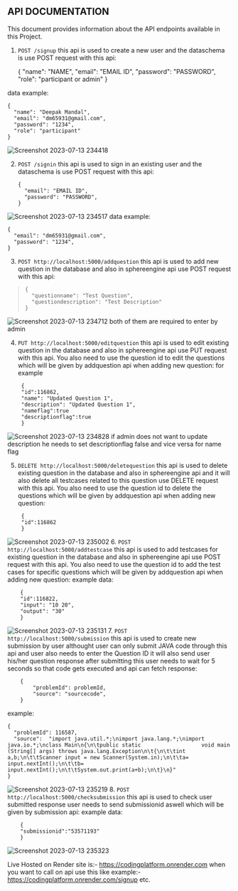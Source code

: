 ## API DOCUMENTATION

This document provides information about the API endpoints available in this Project.

 1. `POST /signup` this api is used to create a new user and the dataschema is use POST request with this api:

    {
      "name": "NAME",
      "email": "EMAIL ID",
      "password": "PASSWORD",
      "role": "participant or admin"
    }

data example:

    {
      "name": "Deepak Mandal",
      "email": "dm65931@gmail.com",
      "password": "1234",
      "role": "participant"
    }
  ![Screenshot 2023-07-13 234418](https://github.com/marchinghunter/codingplatform/assets/29193764/6faaf7f0-7418-4b5f-a2e4-5d13c3be67a1)

 2. `POST /signin` this api is used to sign in an existing user and the dataschema is use POST request with this api:

   

 

        {
          "email": "EMAIL ID",
          "password": "PASSWORD",
        }
![Screenshot 2023-07-13 234517](https://github.com/marchinghunter/codingplatform/assets/29193764/b8cb7d71-41a6-4f51-b1bb-6efdd112d784)
data example:

    {
      "email": "dm65931@gmail.com",
      "password": "1234",
    }


3. `POST http://localhost:5000/addquestion` this api is used to add new question in the database and also in sphereengine api use POST request with this api:

>     {
>       "questionname": "Test Question",
>       "questiondescription": "Test Description"
>     }
![Screenshot 2023-07-13 234712](https://github.com/marchinghunter/codingplatform/assets/29193764/3e79ceaf-59b5-458f-b52c-565fec0819ac)
both of them are required to enter by admin

4. `PUT http://localhost:5000/editquestion` this api is used to edit existing question in the database and also in sphereengine api use PUT request with this api. You also need to use the question id to edit the questions which will be given by addquestion api when adding new question:
for example

        {
        "id":116862,
        "name": "Updated Question 1",
        "description": "Updated Question 1",
        "nameflag":true
        "descriptionflag":true
        }
![Screenshot 2023-07-13 234828](https://github.com/marchinghunter/codingplatform/assets/29193764/411cd672-2b9b-4483-a52d-d9233e3595aa)
if admin does not want to update description he needs to set descriptionflag false and vice versa for name flag

5. `DELETE http://localhost:5000/deletequestion` this api is used to delete existing question in the database and also in sphereengine api and it will also delete all testcases related to this question use DELETE request with this api. You also need to use the question id to delete the questions which will be given by addquestion api when adding new question:

        {
        "id":116862
        }
![Screenshot 2023-07-13 235002](https://github.com/marchinghunter/codingplatform/assets/29193764/55dc6d14-957d-4d55-95b3-87b7836d9161)
6. `POST http://localhost:5000/addtestcase` this api is used to add testcases for existing question in the database and also in sphereengine api use POST request with this api. You also need to use the question id to add the test cases for specific questions which will be given by addquestion api when adding new question:
example data:

        {
        "id":116822,
        "input": "10 20", 
        "output": "30"
        }
![Screenshot 2023-07-13 235131](https://github.com/marchinghunter/codingplatform/assets/29193764/84b559e4-993f-4f08-882e-b89b71ef2e68)
7. `POST http://localhost:5000/submission` this api is used to create new submission by user althought user can only submit JAVA code through this api and user also needs to enter the Question ID it will also send user his/her question response after submitting this user needs to wait for 5 seconds so that code gets executed and api can fetch response:

        {
            "problemId": problemId,
            "source": "sourcecode",
        }
example:

    {
      "problemId": 116587,
      "source":  "import java.util.*;\nimport java.lang.*;\nimport java.io.*;\nclass Main\n{\n\tpublic static 					void main (String[] args) throws java.lang.Exception\n\t{\n\t\tint a,b;\n\t\tScanner input = new Scanner(System.in);\n\t\ta= input.nextInt();\n\t\tb= input.nextInt();\n\t\tSystem.out.print(a+b);\n\t}\n}"
    }
![Screenshot 2023-07-13 235219](https://github.com/marchinghunter/codingplatform/assets/29193764/368b716a-ab1f-4017-91c8-be6702480b75)
8. `POST http://localhost:5000/checksubmission` this api is used to check user submitted response user needs to send submissionid aswell which will be given by submission api:
example data:

        {
        "submissionid":"53571193"
        }
![Screenshot 2023-07-13 235323](https://github.com/marchinghunter/codingplatform/assets/29193764/5644d7b6-2e57-46d1-85c3-c65aa8c0c1ca)

Live Hosted on Render site is:- https://codingplatform.onrender.com
when you want to call on api use this like example:- https://codingplatform.onrender.com/signup etc.

